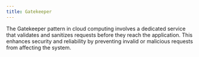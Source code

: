 ```yaml
---
title: Gatekeeper
---
```


The Gatekeeper pattern in cloud computing involves a dedicated service that validates and sanitizes requests before they reach the application. This enhances security and reliability by preventing invalid or malicious requests from affecting the system.

<!--more-->